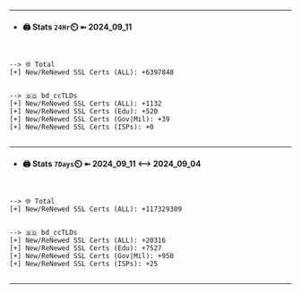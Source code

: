 

---
- #### 🖨️ **Stats** `24Hr`⏲️ ➼ 2024_09_11
```console


--> 🌐 Total
[+] New/ReNewed SSL Certs (ALL): +6397848


--> 🇧🇩 bd_ccTLDs
[+] New/ReNewed SSL Certs (ALL): +1132
[+] New/ReNewed SSL Certs (Edu): +520
[+] New/ReNewed SSL Certs (Gov|Mil): +39
[+] New/ReNewed SSL Certs (ISPs): +0


```

---
- #### 🖨️ **Stats** `7Days`⏲️ ➼ 2024_09_11 <--> 2024_09_04
```console


--> 🌐 Total
[+] New/ReNewed SSL Certs (ALL): +117329309


--> 🇧🇩 bd_ccTLDs
[+] New/ReNewed SSL Certs (ALL): +20316
[+] New/ReNewed SSL Certs (Edu): +7527
[+] New/ReNewed SSL Certs (Gov|Mil): +950
[+] New/ReNewed SSL Certs (ISPs): +25


```

---


